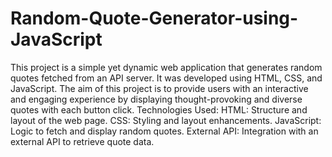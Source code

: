 # Random-Quote-Generator-using-JavaScript
This project is a simple yet dynamic web application that generates random quotes fetched from an API server. It was developed using HTML, CSS, and JavaScript. The aim of this project is to provide users with an interactive and engaging experience by displaying thought-provoking and diverse quotes with each button click. 
Technologies Used:
HTML: Structure and layout of the web page.
CSS: Styling and layout enhancements.
JavaScript: Logic to fetch and display random quotes.
External API: Integration with an external API to retrieve quote data.
